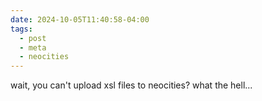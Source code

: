 ```yaml
---
date: 2024-10-05T11:40:58-04:00
tags:
  - post
  - meta
  - neocities
---
```

wait, you can't upload xsl files to neocities? what the hell...
